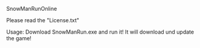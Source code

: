 SnowManRunOnline

Please read the "License.txt"

Usage:
Download SnowManRun.exe and run it!
It will download und update the game!

